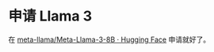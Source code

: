 # 申请 Llama 3

在 [meta-llama/Meta-Llama-3-8B · Hugging Face](https://huggingface.co/meta-llama/Meta-Llama-3-8B) 申请就好了。

